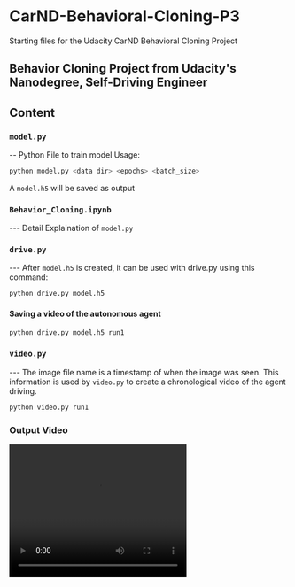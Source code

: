 # CarND-Behavioral-Cloning-P3
Starting files for the Udacity CarND Behavioral Cloning Project

## Behavior Cloning Project from Udacity's Nanodegree, Self-Driving Engineer

## Content

### `model.py`
-- Python File to train model
Usage:

```sh
python model.py <data dir> <epochs> <batch_size>
```
A `model.h5` will be saved as output

### `Behavior_Cloning.ipynb`
--- Detail Explaination of `model.py`

### `drive.py`
--- After `model.h5` is created, it can be used with drive.py using this command:
```sh
python drive.py model.h5
```

#### Saving a video of the autonomous agent

```sh
python drive.py model.h5 run1
```

### `video.py`
--- The image file name is a timestamp of when the image was seen. This information is used by `video.py` to create a chronological video of the agent driving.
```sh
python video.py run1
```

### Output Video
<video width="320" height="240" controls>
  <source src="out.mp4" type="video/mp4">
</video>
